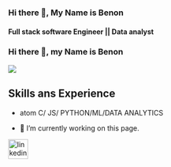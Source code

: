 ### Hi there 👋, My Name is Benon
#### Full stack software Engineer || Data analyst
### Hi there 👋, my Name is Benon
![](https://pbs.twimg.com/profile_banners/3399832468/1663970076/1080x360)

## Skills ans Experience
* atom
C/ JS/ PYTHON/ML/DATA ANALYTICS

- 🔭 I’m currently working on this page. 


[<img src='https://cdn.jsdelivr.net/npm/simple-icons@3.0.1/icons/linkedin.svg' alt='linkedin' height='40'>](https://www.linkedin.com/in/www.linkedin.com/in/masereka-benon-147809144/)  
